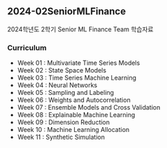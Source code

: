 ## 2024-02SeniorMLFinance

2024학년도 2학기 Senior ML Finance Team 학습자료

### Curriculum

- Week 01 : Multivariate Time Series Models
- Week 02 : State Space Models
- Week 03 : Time Series Machine Learning
- Week 04 : Neural Networks
- Week 05 : Sampling and Labeling
- Week 06 : Weights and Autocorrelation
- Week 07 : Ensemble Models and Cross Validation
- Week 08 : Explainable Machine Learning
- Week 09 : Dimension Reduction
- Week 10 : Machine Learning Allocation
- Week 11 : Synthetic Simulation